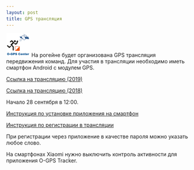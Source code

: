 ```yaml
---
layout: post
title: GPS трансляция
---
```

![o-gps-center](/images/2018/o-gps-center.png)
На рогейне будет организована GPS трансляция передвижения команд.
Для участия в трансляции необходимо иметь смартфон Android с модулем GPS.

[Ссылка на трансляцию (2019)](http://viewer.o-gps-center.ru/viewer/event/6483/)

[Ссылка на трансляцию (2018)](http://viewer.o-gps-center.ru/viewer/event/4240/)

Начало 28 сентября в 12:00.

[Инструкция по установке приложения на смартфон](http://confluence.o-gps-center.ru/pages/viewpage.action?pageId=1212429)

[Инструкция по регистрации в трансляции](http://confluence.o-gps-center.ru/pages/viewpage.action?pageId=7700579)

При регистрации через приложение в качестве пароля можно указать любое слово.

На смартфонах Xiaomi нужно выключить контроль активности для приложения O-GPS Tracker.

